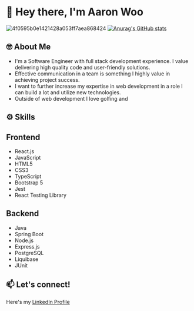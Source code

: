 # 👋 Hey there, I'm Aaron Woo

![4f0595b0e1421428a053ff7aea868424](https://user-images.githubusercontent.com/87718271/142695319-2ff1c3ad-0860-465d-a607-dd357826b077.gif)
[![Anurag's GitHub stats](https://github-readme-stats.vercel.app/api?username=aar-woo&theme=swift&show_icons=true)](https://github.com/anuraghazra/github-readme-stats)


## 🤓 About Me
  * I'm a Software Engineer with full stack development experience. I value delivering high quality code and user-friendly solutions.
  * Effective communication in a team is something I highly value in achieving project success.
  * I want to further increase my expertise in web development in a role I can build a lot and utilize new technologies.
  * Outside of web development I love golfing and 

## ⚙️ Skills
## Frontend
  * React.js
  * JavaScript
  * HTML5
  * CSS3
  * TypeScript
  * Bootstrap 5
  * Jest
  * React Testing Library

## Backend
  * Java
  * Spring Boot
  * Node.js
  * Express.js
  * PostgreSQL
  * Liquibase
  * JUnit

## 📫 Let's connect!
Here's my [LinkedIn Profile](https://www.linkedin.com/in/aaron-woo1/) 


